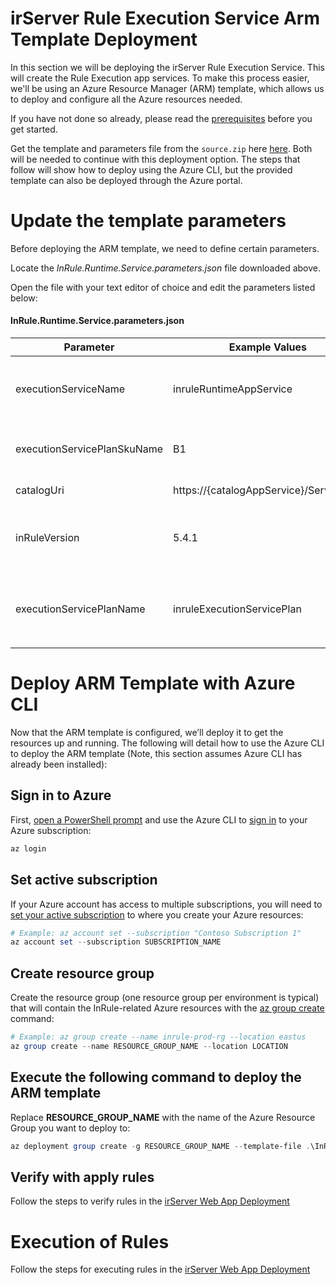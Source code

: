 irServer Rule Execution Service Arm Template Deployment
====
In this section we will be deploying the irServer Rule Execution Service.  This will create the Rule Execution app services.  To make this process easier, we'll be using an Azure Resource Manager (ARM) template, which allows us to deploy and configure all the Azure resources needed.

If you have not done so already, please read the [prerequisites](../README.md#prerequisites) before you get started.

Get the template and parameters file from the `source.zip` here [here](https://github.com/InRule/AzureAppServices/releases). Both will be needed to continue with this deployment option. The steps that follow will show how to deploy using the Azure CLI, but the provided template can also be deployed through the Azure portal.

# Update the template parameters

Before deploying the ARM template, we need to define certain parameters.

Locate the _InRule.Runtime.Service.parameters.json_ file downloaded above.

Open the file with your text editor of choice and edit the parameters listed below:

#### InRule.Runtime.Service.parameters.json
| Parameter | Example Values | Description |
| --------- | -------------- | ----------- |
| executionServiceName | inruleRuntimeAppService | Provide a name for the Azure App Service that the execution service will run on. |
| executionServicePlanSkuName | B1 | Describes runtime services plan's pricing tier and capacity. [Plan Details](https://azure.microsoft.com/en-us/pricing/details/app-service/)|
| catalogUri | https://{catalogAppService}/Service.svc | Provide the uri for the catalog service. |
| inRuleVersion | 5.4.1 | Provide the inRule version you wish to deploy, default value is the latest inRule version. |
| executionServicePlanName | inruleExecutionServicePlan | The name for the app Service Plan.  Leave blank for the value to be derived as `executionServiceName` + `Plan`|

# Deploy ARM Template with Azure CLI

Now that the ARM template is configured, we’ll deploy it to get the resources up and running. The following will detail how to use the Azure CLI to deploy the ARM template (Note, this section assumes Azure CLI has already been installed): 

## Sign in to Azure
First, [open a PowerShell prompt](https://docs.microsoft.com/en-us/powershell/scripting/setup/starting-windows-powershell) and use the Azure CLI to [sign in](https://docs.microsoft.com/en-us/cli/azure/authenticate-azure-cli) to your Azure subscription:
```powershell
az login
```

## Set active subscription
If your Azure account has access to multiple subscriptions, you will need to [set your active subscription](https://docs.microsoft.com/en-us/cli/azure/account#az-account-set) to where you create your Azure resources:
```powershell
# Example: az account set --subscription "Contoso Subscription 1"
az account set --subscription SUBSCRIPTION_NAME
```

## Create resource group
Create the resource group (one resource group per environment is typical) that will contain the InRule-related Azure resources with the [az group create](https://docs.microsoft.com/en-us/cli/azure/group#az-group-create) command:
```powershell
# Example: az group create --name inrule-prod-rg --location eastus
az group create --name RESOURCE_GROUP_NAME --location LOCATION
```

## Execute the following command to deploy the ARM template
Replace __RESOURCE_GROUP_NAME__ with the name of the Azure Resource Group you want to deploy to:
```powershell
az deployment group create -g RESOURCE_GROUP_NAME --template-file .\InRule.Runtime.Service.json --parameters .\InRule.Runtime.Service.parameters.json
```

## Verify with apply rules
Follow the steps to verify rules in the [irServer Web App Deployment](irserver-rule-execution-service.md#verify-with-apply-rules)

# Execution of Rules
Follow the steps for executing rules in the [irServer Web App Deployment](irserver-rule-execution-service.md#execution-of-rules)

